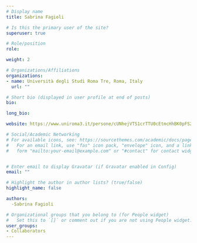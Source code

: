 ```yaml
---
# Display name
title: Sabrina Fagioli

# Is this the primary user of the site?
superuser: true

# Role/position
role: 

weight: 2

# Organizations/Affiliations
organizations:
- name: Università degli Studi Roma Tre, Roma, Italy 
  url: ""

# Short bio (displayed in user profile at end of posts)
bio:

long_bio:

website: https://www.uniroma3.it/persone/cUNhejVTS1crTTU0cEtmcHhBK0pFS20xbGhkSEtsZkRmRTBZZVhyaFc4ND0=/

# Social/Academic Networking
# For available icons, see: https://sourcethemes.com/academic/docs/page-builder/#icons
#   For an email link, use "fas" icon pack, "envelope" icon, and a link in the
#   form "mailto:your-email@example.com" or "#contact" for contact widget.


# Enter email to display Gravatar (if Gravatar enabled in Config)
email: ""

# Highlight the author in author lists? (true/false)
highlight_name: false

authors:
  -Sabrina Fagioli

# Organizational groups that you belong to (for People widget)
#   Set this to `[]` or comment out if you are not using People widget.
user_groups:
- Collaborators
---
```

